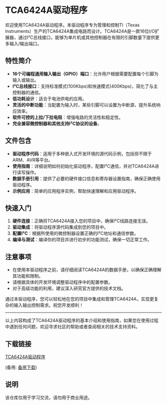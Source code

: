 # TCA6424A驱动程序

欢迎使用TCA6424A驱动程序。本驱动程序专为管理和控制TI（Texas Instruments）生产的TCA6424A集成电路而设计。TCA6424A是一款16位I/O扩展器，通过I²C总线接口，能够为单片机或其他控制器在有限的引脚数量下提供更多输入/输出端口。

## 特性简介

- **16个可编程通用输入输出（GPIO）端口**：允许用户根据需要配置每个引脚为输入或输出。
- **I²C总线接口**：支持标准模式(100Kbps)和快速模式(400Kbps)，简化了与主控制器的通信。
- **低功耗设计**：适合于电池供电的应用。
- **灵活的中断功能**：当配置为输入时，某些引脚可以设置为中断源，提升系统响应效率。
- **软件可控的上拉/下拉电阻**：增强电路的灵活性和稳定性。
- **完全兼容微控制器和其他支持I²C协议的设备**。

## 文件包含

- **驱动程序代码**：适用于多种嵌入式开发环境的源代码示例，包括但不限于ARM、AVR等平台。
- **使用指南**：详细说明如何初始化驱动程序，配置I²C通信，并对TCA6424A进行读写操作。
- **数据手册引用**：提供了必要的硬件接口信息和寄存器设置指南，确保正确使用驱动程序。
- **示例应用**：简单的应用程序实例，帮助快速理解和应用驱动程序。

## 快速入门

1. **硬件连接**：正确将TCA6424A接入您的项目中，确保I²C线路连接无误。
2. **驱动集成**：将驱动程序源代码集成到您的项目中。
3. **配置I²C**：根据所使用的微控制器设置正确的I²C地址和通信参数。
4. **编译与测试**：编译你的项目并进行初步的功能测试，确保一切正常工作。

## 注意事项

- 在使用本驱动程序之前，请仔细阅读TCA6424A的数据手册，以确保正确理解其功能和限制。
- 请根据具体的开发环境调整驱动程序中的配置参数。
- 对于高级功能的利用，建议深入研究官方提供的技术文档。

通过本驱动程序，您可以轻松地在您的项目中集成和管理TCA6424A，实现更复杂的输入输出控制需求。祝您开发顺利！

---

以上内容构成了TCA6424A驱动程序的基本介绍和使用指南，如果您在使用过程中遇到任何问题，欢迎寻求社区的帮助或者查阅相关的技术支持资料。

## 下载链接
[TCA6424A驱动程序](https://pan.quark.cn/s/1df4e03da5bf) 

(备用: [备用下载](https://pan.baidu.com/s/1yvNxLAsesaDHCLyFKsr1gA?pwd=1234))

## 说明

该仓库仅用于学习交流，请勿用于商业用途。
